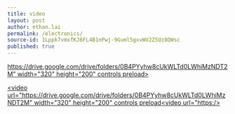 ```yaml
---
title: video
layout: post
author: ethan.lai
permalink: /electronics/
source-id: 1Lppk7vmxfKJ6FL4B1nPwj-9Guml5gxvWV2Z5Uz8QWsc
published: true
---
```

<html>

<body>

[https://drive.google.com/drive/folders/0B4PYyhw8cUkWLTd0LWhiMzNDT2M" width="320" height="200" controls preload></video>](https://drive.google.com/drive/folders/0B4PYyhw8cUkWLTd0LWhiMzNDT2M)

[<video url="https://drive.google.com/drive/folders/0B4PYyhw8cUkWLTd0LWhiMzNDT2M" width="320" height="200" controls preload<video url="https:/></video>](https://drive.google.com/drive/folders/0B4PYyhw8cUkWLTd0LWhiMzNDT2M)

</body>

</html>

